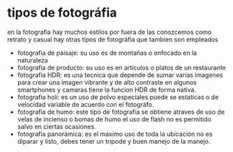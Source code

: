 # tipos de fotográfia

en la fotografia hay muchos estilos por fuera de las conozcemos como retrato y casual hay otras tipos de fotográfia que tambien son empleados

- fotografia de paisaje: su uso es de montañas o enfocado en la naturaleza
- fotografia de producto: su uso es en articulos o platos de un restaurante
- fotografia HDR: es una tecnica que depende de sumar varias imagenes para crear una imagen vibrante y de alto contraste en algunos smartphones y camaras tiene la funcion HDR de forma nativa.
- fotografia holi: es un uso de polvo especiales puede se estaticas o de velocidad variable de acuerdo con el fotográfo.
- fotografia de humo: este tipo de fotografia se obtiene atraves de uso de velas de incienso o bomas de humo el uso de flash no es permitido salvo en ciertas ocasiones.
- fotografia panorámica: es el maximo uso de toda la ubicación no es diparar y listo, debes tener un tripode y buen manejo de la manejo.